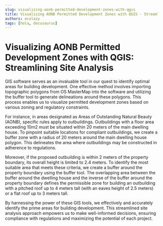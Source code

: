 ```yaml
---
slug: visualizing-aonb-permitted-development-zones-with-qgis
title: Visualizing AONB Permitted Development Zones with QGIS - Streamlining Site Analysis
authors: ecolazy
tags: [hola, docusaurus]
---
```


# Visualizing AONB Permitted Development Zones with QGIS: Streamlining Site Analysis

GIS software serves as an invaluable tool in our quest to identify optimal areas for building development. One effective method involves importing topographic polygons from OS MasterMap into the software and utilizing the buffer tool to generate delineations around these polygons. This process enables us to visualize permitted development zones based on various zoning and regulatory constraints.

For instance, in areas designated as Areas of Outstanding Natural Beauty (AONB), specific rules apply to outbuildings. Outbuildings with a floor area exceeding 10m2 must be situated within 20 meters of the main dwelling house. To pinpoint suitable locations for compliant outbuildings, we create a buffer zone with a radius of 20 meters around the main dwelling house polygon. This delineates the area where outbuildings may be constructed in adherence to regulations.

Moreover, if the proposed outbuilding is within 2 meters of the property boundary, its overall height is limited to 2.4 meters. To identify the most suitable area that meets these criteria, we create a buffer around the property boundary using the buffer tool. The overlapping area between the buffer around the dwelling house and the inverse of the buffer around the property boundary defines the permissible zone for building an outbuilding with a pitched roof up to 4 meters tall (with an eaves height of 2.5 meters) or a flat roof up to 3 meters tall.

By harnessing the power of these GIS tools, we effectively and accurately identify the prime areas for building development. This streamlined site analysis approach empowers us to make well-informed decisions, ensuring compliance with regulations and maximizing the potential of each project.





